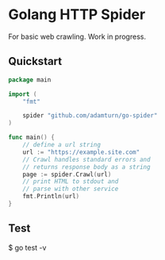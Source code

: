# Golang HTTP Spider
For basic web crawling. Work in progress.

## Quickstart
```go
package main

import (
    "fmt"

    spider "github.com/adamturn/go-spider"
)

func main() {
    // define a url string
    url := "https://example.site.com"
    // Crawl handles standard errors and
    // returns response body as a string
    page := spider.Crawl(url)
    // print HTML to stdout and
    // parse with other service
    fmt.Println(url)
}
```

## Test
$ go test -v
